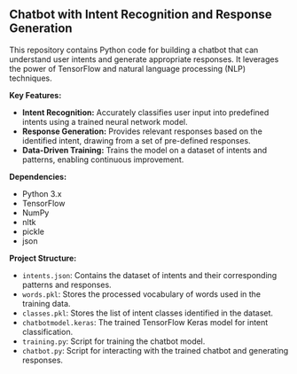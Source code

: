 ## Chatbot with Intent Recognition and Response Generation ##

This repository contains Python code for building a chatbot that can understand user intents and generate appropriate responses. It leverages the power of TensorFlow and natural language processing (NLP) techniques.

**Key Features:**

- **Intent Recognition:** Accurately classifies user input into predefined intents using a trained neural network model.
- **Response Generation:** Provides relevant responses based on the identified intent, drawing from a set of pre-defined responses.
- **Data-Driven Training:** Trains the model on a dataset of intents and patterns, enabling continuous improvement.

**Dependencies:**

- Python 3.x
- TensorFlow
- NumPy
- nltk
- pickle
- json

**Project Structure:**

- `intents.json`: Contains the dataset of intents and their corresponding patterns and responses.
- `words.pkl`: Stores the processed vocabulary of words used in the training data.
- `classes.pkl`: Stores the list of intent classes identified in the dataset.
- `chatbotmodel.keras`: The trained TensorFlow Keras model for intent classification.
- `training.py`: Script for training the chatbot model.
- `chatbot.py`: Script for interacting with the trained chatbot and generating responses.